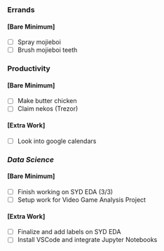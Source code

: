 ### Errands
#### [Bare Minimum]
* [ ] Spray mojieboi
* [ ] Brush mojieboi teeth

### Productivity
#### [Bare Minimum]
* [ ] Make butter chicken
* [ ] Claim nekos (Trezor)
#### [Extra Work]
* [ ] Look into google calendars

### *Data Science*
#### [Bare Minimum]
* [ ] Finish working on SYD EDA (3/3)
* [ ] Setup work for Video Game Analysis Project
#### [Extra Work]
* [ ] Finalize and add labels on SYD EDA
* [ ] Install VSCode and integrate Jupyter Notebooks 